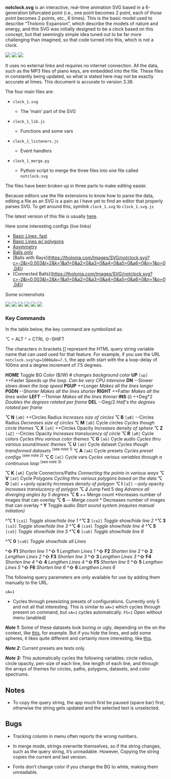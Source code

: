 **notclock.svg** is an interactive, real-time animation SVG based in a 6-generation bifurcated point (i.e., one point becomes 2 point, each of those point becomes 2 points, etc., 6 times).  This is the basic model used to describe “Tholonic Expansion”, which describe the models of nature and energy, and this SVG was initially designed to be a clock based on this concept, but that seemingly simple idea tuned out to be far more challenging than imagined, so that code turned into this, which is not a clock.

<img src="images/growth_15deg.jpg"/>

<img src="images/bothsides.png"/>

<img src="images/lightning-3.png"/>

It uses no external links and requires no internet connection.  All the data, such as the MP3 files of piano keys, are embedded into the file.  These files in constantly being updated, so what is stated here may not be exactly accurate at times.  This document is accurate to version 3.38.

The four main files are:

- `clock_1.svg`
  - The ‘main’ part of the SVG

- `clock_1_lib.js`
  - Functions and some vars

- `clock_1_listeners.js`
  - Event handlers

- `clock_1_merge.py`
  - Python script to merge the three files into one file called `notclock.svg`


The files have been broken up in three parts to make editing easier.

Because editors use the file extensions to know how to parse the data, editing a file as an SVG is a pain as I have yet to find an editor that properly parses SVG.  To get around this, symlink `clock_1.svg` to `clock_1.svg.js` 

The latest version of this file is usually [here](https://tholonia.com/Images/SVG/notclock.svg).

Here some interesting configs (live links)

- [Basic Lines, fast](https://tholonia.com/Images/SVG/notclock.svg?c=10&i=0.234375&l=0&k=0&q=1&a1=1&a2=1&a3=1&a4=1&a5=1&a6=1&n=0&o=1&g=1&p=1&a=0)
- [Basic Lines w/ polygons](https://tholonia.com/Images/SVG/notclock.svg?c=10&i=0.0146484375&l=0&k=0&q=1&a1=1&a2=1&a3=1&a4=1&a5=1&a6=1&n=1&o=1&g=1&p=1&a=0)
- [Asymmetry](https://tholonia.com/Images/SVG/notclock.svg?c=1000&i=7.5&l=2&k=1&q=1&a1=0&a2=0&a3=1&a4=1&a5=1&a6=1&n=0&o=1&g=1&p=1&a=4)
- [Balls only](https://tholonia.com/Images/SVG/notclock.svg?c=10&i=0.0146484375&l=5&k=0&q=0&n=5&o=1&g=1&p=16&a=0)
- [Balls with Rays](https://tholonia.com/Images/SVG/notclock.svg?c=-2&i=0.003&l=2&k=1&a1=0&a2=0&a3=0&a4=0&a5=0&a6=0&n=1&o=0.04\)
- [Connected Balls](https://tholonia.com/Images/SVG/notclock.svg?c=-2&i=0.003&l=2&k=1&a1=0&a2=0&a3=0&a4=0&a5=0&a6=0&n=1&o=0.04\)

Some screenshots

<img src="images/clock_balls.png"/>

<img src="images/clock_basic_lines_w_poly.png"/>

<img src="images/clock_multi1.png"/>

<img src="images/clock_multi2.png"/>

<img src="images/clock_multi3.png"/>

<img src="images/clock_polyballs.png"/>

### Key Commands
In the table below, the key command are symbolized as:

⌥ = ALT
^ = CTRL
⇧-SHIFT

The characters in brackets [] represent the HTML query string variable name that can used used for that feature.  For example, if you use the URL `notclock.svg?up=1000&de=7.5`, the app with start with the a loop-delay of 100ms and a degree increment of 7.5 degrees.

**HOME**   Toggle BG Color (B/W)   # *changes background color*
**UP** `[up]`    ++Faster             *Speeds up the loop.  Can be very CPU intensive*
**DN**                --Slower              *slows down the loop speed*
**PGUP**           ++Longer            *Makes all the lines longer*
**PGDN**           --Shorter             *Makes all the lines shorter*
**RIGHT**          ++Fatter             *Makes all the lines wider*
**LEFT**             --Thinner            *Makes all the lines thinner*
**INS** (i)            ++Deg\*2           *Doubles the degrees rotated per frame*
**DEL**                --Deg/2              *Half's the degrees rotated per frame*

**⌥ N** `[aN]`   ++Circles Radius      *Increases size of circles*
**⌥ B** `[aB]`    --Circles Radius        *Decreases size of circles*
**⌥ M** `[aD]`      Cycle circles         *Cycles though circle themes* 
**⌥ X** `[aX]`  ++Circles Opacity     *Increases density of sphere*
**⌥ Z** `[aZ]`   --Circles Opacity       *Increases translucency of circle*
**⌥ R** `[aR]`      Cycle colors          *Cycles thru various color themes*
**⌥ G** `[aG]`      Cycle audio           *Cycles thru various sound/music themes*
**⌥ U** `[aU]`      Cycle dataset         *Cycles though transformed datasets* <sup>(see note 1)</sup>
**⌥ A** `[aA]`      Cycle presets          *Cycles preset configs* <sup>(see note 2)</sup>
**⌥ C** `[aC]`      Cycle vars              *Cycles various variables through a continuous loop* <sup>(see note 3)</sup>

**⌥ K** `[aK]`      Cycle Connectors/Paths   *Connecting the points in various ways*
**⌥ V** `[aV]`      Cycle Polygons      *Cycling thru various polygons based on the data*
**⌥ O** `[aO]`    ++poly opacity         *Increases density of polygon*
**⌥ I** `[aI]`       --poly opacity         *Increases translucency of polygon*
**⌥ J**                      Jump fwd 5 deg     *Advance all diverging angles by 5 degrees*
**⌥ S**                      ++ Merge count     *Increases number of images that can overlay
**⌥ S**                      -- Merge count       * Decreases number of images that can overlay
**^ Y**                       Toggle audio           *Start sound system (requires manual initiation)*

**^⌥  1** `[ca1]`   *Toggle show/hide line 1*
**^⌥  2** `[ca2]`   *Toggle show/hide line 2*
**^⌥  3** `[ca3]`   *Toggle show/hide line 3*
**^⌥  4** `[ca4]`   *Toggle show/hide line 4*
**^⌥  5** `[ca5]`   *Toggle show/hide line 5*
**^⌥  6** `[ca6]`  *Toggle show/hide line 6*

**^⌥ 0**  `[ca0]` *Toggle show/hide all Lines*

**^⇧ F1**   *Shorten line 1*		**^⇧ 1**    *Lengthen Lines 1*
**^⇧ F2**   *Shorten line 2*		**^⇧ 2**    *Lengthen Lines 2*
**^⇧ F3**   *Shorten line 3*		**^⇧ 3**    *Lengthen Lines 3*
**^⇧ F4**   *Shorten line 4*		**^⇧ 4**    *Lengthen Lines 4*
**^⇧ F5**   *Shorten line 5*		**^⇧ 5**    *Lengthen Lines 5*
**^⇧ F6**   *Shorten line 6*		**^⇧ 6**    *Lengthen Lines 6*

The following query parameters are only available for use by adding them manually to the URL.

```xA=1``` 
- Cycles through preexisting presets of configurations.  Currently only 5 and not all that interesting.  This is similar to ```aA=1``` which cycles through present on command, but ```xA=1``` cycles automatically.
```FS=1``` Open without menu (anabled)

***Note 1***: Some of these datasets look boring or ugly, depending on the on the context, like [this](https://tholonia.com/Images/SVG/notclock.svg??up=1000&de=57.29577951308232&aN=0&aR=0&aV=0&aO=1&aG=1&aX=1&aK=0&aU=2&aA=0&aC=0&aM=0&aS=0), for example.  But if you hide the lines, and add some spheres, it likes quite different and certainly more interesting, like [this](https://tholonia.com/Images/SVG/notclock.svg??up=1000&de=57.29577951308232&aN=14&aR=0&a0=0&aV=0&aO=1&aG=1&aX=1&aK=0&aU=2&aA=0&aC=0&aM=1&aS=0).

***Note 2***: Current presets are tests only.

***Note 3:*** This automatically cycles the following variables: circle radius, circle opacity, pen-size of each line, line length of each line, and through the arrays of themes for circles, paths, polygons, datasets, and color spectrums.

## Notes

- To copy the query string, the app much first be paused (space bar) first, otherwise the string gets updated and the selected text is unselected.

## Bugs

- Tracking column in menu often reports the wrong numbers.

- In merge mode, strings overwrite themselves, so if the string changes, such as the query string, it’s unreadable.  However, Copying the string copies the current and last version.

- Fonts don’t change color if you change the BG to white, making them unreadable.

  
